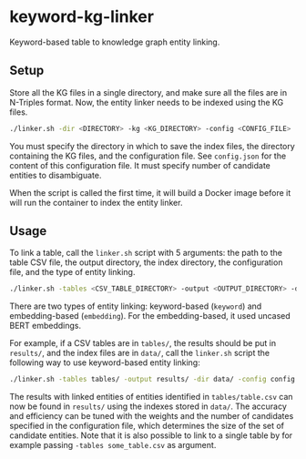 # keyword-kg-linker
Keyword-based table to knowledge graph entity linking.

## Setup
Store all the KG files in a single directory, and make sure all the files are in N-Triples format.
Now, the entity linker needs to be indexed using the KG files.

```bash
./linker.sh -dir <DIRECTORY> -kg <KG_DIRECTORY> -config <CONFIG_FILE>
```

You must specify the directory in which to save the index files, the directory containing the KG files, and the configuration file.
See `config.json` for the content of this configuration file.
It must specify number of candidate entities to disambiguate.

When the script is called the first time, it will build a Docker image before it will run the container to index the entity linker.

## Usage
To link a table, call the `linker.sh` script with 5 arguments: the path to the table CSV file, the output directory, the index directory, the configuration file, and the type of entity linking.

```bash
./linker.sh -tables <CSV_TABLE_DIRECTORY> -output <OUTPUT_DIRECTORY> -dir <DIRECTORY> -config <CONFIG_FILE> -type <ENTITY_LINKING_TYPE>
```

There are two types of entity linking: keyword-based (`keyword`) and embedding-based (`embedding`).
For the embedding-based, it used uncased BERT embeddings.

For example, if a CSV tables are in `tables/`, the results should be put in `results/`, and the index files are in `data/`, call the `linker.sh` script the following way to use keyword-based entity linking:

```bash
./linker.sh -tables tables/ -output results/ -dir data/ -config config.json -type keyword
```

The results with linked entities of entities identified in `tables/table.csv` can now be found in `results/` using the indexes stored in `data/`.
The accuracy and efficiency can be tuned with the weights and the number of candidates specified in the configuration file, which determines the size of the set of candidate entities.
Note that it is also possible to link to a single table by for example passing `-tables some_table.csv` as argument.